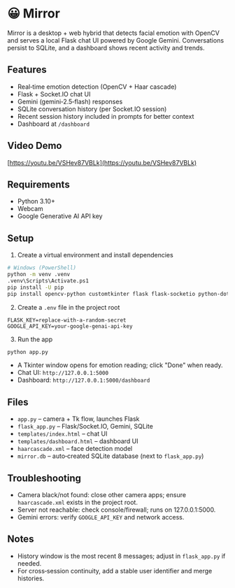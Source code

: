# 😀 Mirror

Mirror is a desktop + web hybrid that detects facial emotion with OpenCV and serves a local Flask chat UI powered by Google Gemini. Conversations persist to SQLite, and a dashboard shows recent activity and trends.

## Features
- Real‑time emotion detection (OpenCV + Haar cascade)
- Flask + Socket.IO chat UI
- Gemini (gemini‑2.5‑flash) responses
- SQLite conversation history (per Socket.IO session)
- Recent session history included in prompts for better context
- Dashboard at `/dashboard`

## Video Demo
[https://youtu.be/VSHev87VBLk](https://youtu.be/VSHev87VBLk)

## Requirements
- Python 3.10+
- Webcam
- Google Generative AI API key

## Setup
1) Create a virtual environment and install dependencies
```bash
# Windows (PowerShell)
python -m venv .venv
.venv\Scripts\Activate.ps1
pip install -U pip
pip install opencv-python customtkinter flask flask-socketio python-dotenv google-genai pillow
```

2) Create a `.env` file in the project root
```env
FLASK_KEY=replace-with-a-random-secret
GOOGLE_API_KEY=your-google-genai-api-key
```

3) Run the app
```bash
python app.py
```
- A Tkinter window opens for emotion reading; click "Done" when ready.
- Chat UI: `http://127.0.0.1:5000`
- Dashboard: `http://127.0.0.1:5000/dashboard`

## Files
- `app.py` – camera + Tk flow, launches Flask
- `flask_app.py` – Flask/Socket.IO, Gemini, SQLite
- `templates/index.html` – chat UI
- `templates/dashboard.html` – dashboard UI
- `haarcascade.xml` – face detection model
- `mirror.db` – auto‑created SQLite database (next to `flask_app.py`)

## Troubleshooting
- Camera black/not found: close other camera apps; ensure `haarcascade.xml` exists in the project root.
- Server not reachable: check console/firewall; runs on 127.0.0.1:5000.
- Gemini errors: verify `GOOGLE_API_KEY` and network access.

## Notes
- History window is the most recent 8 messages; adjust in `flask_app.py` if needed.
- For cross‑session continuity, add a stable user identifier and merge histories.
